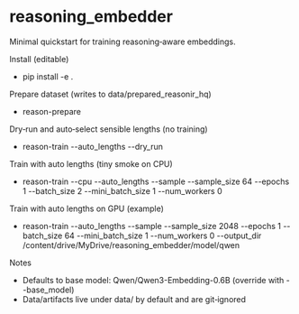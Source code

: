 # reasoning_embedder

Minimal quickstart for training reasoning‑aware embeddings.

Install (editable)
- pip install -e .

Prepare dataset (writes to data/prepared_reasonir_hq)
- reason-prepare

Dry‑run and auto‑select sensible lengths (no training)
- reason-train --auto_lengths --dry_run

Train with auto lengths (tiny smoke on CPU)
- reason-train --cpu --auto_lengths --sample --sample_size 64 --epochs 1 --batch_size 2 --mini_batch_size 1 --num_workers 0

Train with auto lengths on GPU (example)
- reason-train --auto_lengths --sample --sample_size 2048 --epochs 1 --batch_size 64 --mini_batch_size 1 --num_workers 0 --output_dir /content/drive/MyDrive/reasoning_embedder/model/qwen

Notes
- Defaults to base model: Qwen/Qwen3-Embedding-0.6B (override with --base_model)
- Data/artifacts live under data/ by default and are git‑ignored